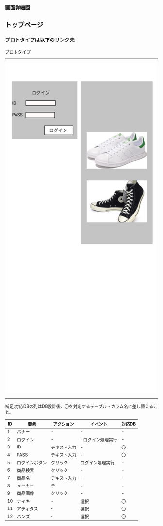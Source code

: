 ### 画面詳細図
## トップページ
### プロトタイプは以下のリンク先
[プロトタイプ](https://www.figma.com/file/JhQm9Ui1YHcfrlBxm0ZR7p/Untitled?node-id=0%3A1)
*****
<img src="../img/toppage.png" width="500">

*****
補足:対応DBの列はDB設計後、〇を対応するテーブル・カラム名に差し替えること。

|ID|要素|アクション|イベント|対応DB|
|--|----|---------|--------|------|
|1 |バナー|- |- |- |
|2 |ログイン|- |-ログイン処理実行|- |
|3 |ID|テキスト入力|- |〇 |
|4 |PASS|テキスト入力|- |〇 |
|5 |ログインボタン|クリック|ログイン処理実行|-|
|6 |商品検索|クリック|- |- |
|7 |商品名|テキスト入力|- |- |
|8 |メーカー|テ|- |- |
|9|商品画像|クリック|-|-|
|10|ナイキ|-|選択|〇|
|11|アディダス|‐|選択|〇|
|12|バンズ|‐|選択|〇|
